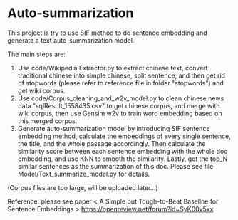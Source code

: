 # Auto-summarization


This project is try to use SIF method to do sentence embedding and generate a text auto-summarization model. 

The main steps are:
1. Use code/Wikipedia Extractor.py to extract chinese text, convert traditional chinese into simple chinese, split sentence, and then get rid of stopwords (please refer to reference file in folder "stopwords") and get wiki corpus.
2. Use code/Corpus_cleaning_and_w2v_model.py to clean chinese news data "sqlResult_1558435.csv" to get chinese corpus, and merge with wiki corpus, then use Gensim w2v to train word embedding based on this merged corpus.
3. Generate auto-summarization model by introducing SIF sentence embedding method, calculate the embeddings of every single sentence, the title, and the whole passage accordingly. Then calculate the similarity score between each sentence embedding with the whole doc embedding, and use KNN to smooth the similarity. Lastly, get the top_N similar sentences as the summarization of this doc. Please see file Model/Text_summarize_model.py for details.

(Corpus files are too large, will be uploaded later...)

Reference: please see paper < A Simple but Tough-to-Beat Baseline for Sentence Embeddings > 
https://openreview.net/forum?id=SyK00v5xx
